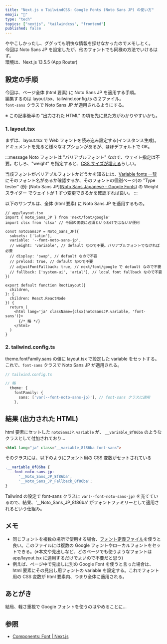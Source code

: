 ```yaml
---
title: "Next.js x TailwindCSS: Google Fonts (Noto Sans JP) の使い方"
emoji: "🐸"
type: "tech"
topics: ["nextjs", "tailwindcss", "frontend"]
published: false
---
```


ややこしかったし、ググっても明快な情報を探せなかったのでメモしとく。  
今回は Noto Sans JP を設定したが、他のフォントでも同様の方法でいけるはず。  
環境は、Next.js 13.5.5 (App Router)

## 設定の手順

今回は、ページ全体 (html 要素) に Noto Sans JP を適用する手順。  
編集するのは layout.tsx、tailwind.config.ts の２ファイル。  
`font-sans` クラスで Noto Sans JP が適用されるようにする。  

※ この記事後半の "出力された HTML" の項を先に見た方がわかりやすいかも。

### 1. layout.tsx

まずは、layout.tsx で Web フォントを読み込み設定する(インスタンス生成)。  
ドキュメントを見ると様々なオプションがあるが、ほぼデフォルトで OK。

:::message
Noto フォントは "バリアブルフォント" なので、ウェイト指定は不要。むしろ、"weight" を指定すると、[CSS サイズが増える](https://zenn.dev/k_kind/articles/next-font-weight)らしい。  

当該フォントがバリアブルフォントかどうかを知るには、[Variable fonts 一覧](https://fonts.google.com/variablefonts) にそのフォント名があるか確認するか、そのフォントの個別ページ)の "Type tester" (例: [Noto Sans JP]([Noto Sans Japanese - Google Fonts](https://fonts.google.com/noto/specimen/Noto+Sans+JP/tester)) の Weight スライダー でウェイトが 1 ずつ変更できるかを確認すれば良い。
:::

以下のサンプルは、全体 (html 要素) に Noto Sans JP を適用するもの。

```tsx
// app/layout.tsx
import { Noto_Sans_JP } from 'next/font/google'
import clsx from 'clsx' // 今回の実装に必須というわけではないが便利

const notoSansJP = Noto_Sans_JP({
  subsets: ['latin'],
  variable: '--font-noto-sans-jp',
  // weight: 'variable', // default なので不要。バリアブルフォントでなければ必要
  // display: 'swap', // default なので不要
  // preload: true, // default なので不要
  // adjustFontFallback: true, // next/font/google で default なので不要
  // fallback: ['system-ui', 'arial'], // local font fallback なので不要
})

export default function RootLayout({
  children,
}: {
  children: React.ReactNode
}) {
  return (
    <html lang='ja' className={clsx(notoSansJP.variable, 'font-sans')}>
      {/* 略 */}
    </html>
  )
}
````

### 2. tailwind.config.ts

theme.fontFamily.sans の値に layout.tsx で設定した variable をセットする。
これで、`font-sans` クラスで Noto Sans JP が適用される。

```ts
// tailwind.config.ts

// 略
  theme: {
    fontFamily: {
      sans: ['var(--font-noto-sans-jp)'], // font-sans クラスに適用
    },
```

## 結果 (出力された HTML)

html 要素にセットした `notoSansJP.variable` が、
`__variable_8f86ba` のようなクラスとして付加されており…

```html
<html lang="ja" class="__variable_8f86ba font-sans">
```

そのクラスには、以下のようにフォント用の CSS 変数がセットされている

```css
.__variable_8f86ba {
  --font-noto-sans-jp:
      '__Noto_Sans_JP_8f86ba',
      '__Noto_Sans_JP_Fallback_8f86ba';
}
```

Tailwind の設定で font-sans クラスに `var(--font-noto-sans-jp)` を充てているので、結果、'__Noto_Sans_JP_8f86ba' がフォントファミリーとして適用されるという仕組み。

## メモ

* 同じフォントを複数の場所で使用する場合、[フォント定義ファイル](https://nextjs.org/docs/pages/api-reference/components/font#using-a-font-definitions-file)を使うと良い。このファイルには複数の Google フォントやローカルフォントをセットできる。(※本文や見出しなど、どのページでも使うようなフォントは app/layout.tsx に適用するだけでよいので不要だと思う)
* 例えば、ページ中で見出しに別の Google Font を使うと言った場合は、html 要素にその見出し用フォントの variable を設定する。これでフォント用の CSS 変数が html 要素内、つまり全体に適用される。

## あとがき

結局、軽さ重視で Google フォントを使うのはやめることに…

## 参照

* [Components: Font | Next.js](https://nextjs.org/docs/pages/api-reference/components/font#declarations)